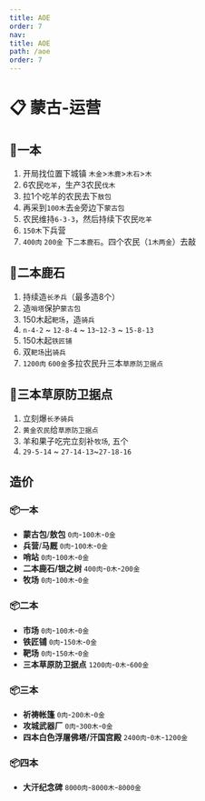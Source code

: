 ```yaml
---
title: AOE
order: 7
nav:
title: AOE
path: /aoe
order: 7
---
```



# 📋 蒙古-运营

## 🔨一本
1. 开局找位置下城镇 `木金`>`木鹿`>`木石`>`木`
2. 6农民`吃羊`，生产3农民`伐木`
3. 拉1个吃羊的农民去下`敖包`
4. 再采到`100木`去`金`旁边下`蒙古包`
5. 农民维持`6-3-3`，然后持续下农民`吃羊`
6. `150木`下兵营
7. `400肉` `200金` 下`二本鹿石`。四个农民（`1木两金`）去敲

## 🔨二本鹿石
1. 持续造`长矛兵`（最多造8个）
2. 造`哨塔`保护`蒙古包`
3. 150木起`靶场`，造`骑兵`
4. `n-4-2` ~  `12-8-4` ~ `13~12-3` ~ `15-8-13`
5. 150木起`铁匠铺`
6. 双`靶场`出`骑兵`
7. `1200肉` `600金`多拉农民升三本`草原防卫据点`

## 🔨三本草原防卫据点
1. 立刻爆`长矛骑兵`
2. `黄金农民`给`草原防卫据点`
3. 羊和果子吃完立刻补`牧场`, 五个
4. `29-5-14` ~ `27-14-13`~`27-18-16`

## 造价
### 📦一本
- **蒙古包**/**敖包** `0肉`-`100木`-`0金`
- **兵营**/**马厩**   `0肉`-`100木`-`0金`
- **哨站** `0肉`-`100木`-`0金`
- **二本鹿石/银之树** `400肉`-`0木`-`200金`
- **牧场** `0肉`-`100木`-`0金`

### 📦二本
- **市场** `0肉`-`100木`-`0金`
- **铁匠铺** `0肉`-`150木`-`0金`
- **靶场** `0肉`-`150木`-`0金`
- **三本草原防卫据点** `1200肉`-`0木`-`600金`

### 📦三本
- **祈祷帐篷** `0肉`-`200木`-`0金`
- **攻城武器厂** `0肉`-`300木`-`0金`
- **四本白色浮屠佛塔/汗国宫殿** `2400肉`-`0木`-`1200金`

### 📦四本
- **大汗纪念碑** `8000肉`-`8000木`-`8000金`



